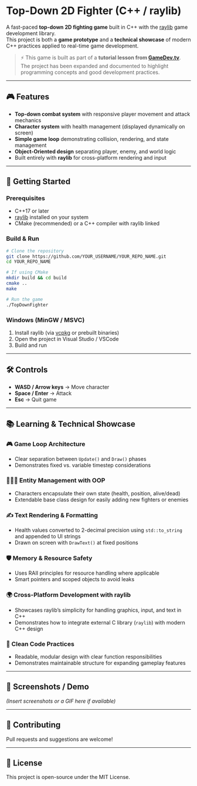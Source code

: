 # Top-Down 2D Fighter (C++ / raylib)

A fast-paced **top-down 2D fighting game** built in C++ with the [raylib](https://www.raylib.com/) game development library.  
This project is both a **game prototype** and a **technical showcase** of modern C++ practices applied to real-time game development.

> ⚡ This game is built as part of a **tutorial lesson from [GameDev.tv](https://www.gamedev.tv/)**.  
> The project has been expanded and documented to highlight programming concepts and good development practices.

---

## 🎮 Features
- **Top-down combat system** with responsive player movement and attack mechanics  
- **Character system** with health management (displayed dynamically on screen)  
- **Simple game loop** demonstrating collision, rendering, and state management  
- **Object-Oriented design** separating player, enemy, and world logic  
- Built entirely with **raylib** for cross-platform rendering and input  

---

## 🚀 Getting Started

### Prerequisites
- C++17 or later  
- [raylib](https://www.raylib.com/) installed on your system  
- CMake (recommended) or a C++ compiler with raylib linked  

### Build & Run
```bash
# Clone the repository
git clone https://github.com/YOUR_USERNAME/YOUR_REPO_NAME.git
cd YOUR_REPO_NAME

# If using CMake
mkdir build && cd build
cmake ..
make

# Run the game
./TopDownFighter
```

### Windows (MinGW / MSVC)
1. Install raylib (via [vcpkg](https://github.com/microsoft/vcpkg) or prebuilt binaries)  
2. Open the project in Visual Studio / VSCode  
3. Build and run  

---

## 🛠️ Controls
- **WASD / Arrow keys** → Move character  
- **Space / Enter** → Attack  
- **Esc** → Quit game  

---

## 📚 Learning & Technical Showcase

### 🎮 Game Loop Architecture
- Clear separation between `Update()` and `Draw()` phases  
- Demonstrates fixed vs. variable timestep considerations  

### 🧑‍🤝‍🧑 Entity Management with OOP
- Characters encapsulate their own state (health, position, alive/dead)  
- Extendable base class design for easily adding new fighters or enemies  

### ✍️ Text Rendering & Formatting
- Health values converted to 2-decimal precision using `std::to_string` and appended to UI strings  
- Drawn on screen with `DrawText()` at fixed positions  

### 🛡️ Memory & Resource Safety
- Uses RAII principles for resource handling where applicable  
- Smart pointers and scoped objects to avoid leaks  

### 🌍 Cross-Platform Development with raylib
- Showcases raylib’s simplicity for handling graphics, input, and text in C++  
- Demonstrates how to integrate external C library (`raylib`) with modern C++ design  

### 🧹 Clean Code Practices
- Readable, modular design with clear function responsibilities  
- Demonstrates maintainable structure for expanding gameplay features  

---

## 📸 Screenshots / Demo
*(Insert screenshots or a GIF here if available)*

---

## 🤝 Contributing
Pull requests and suggestions are welcome!  

---

## 📜 License
This project is open-source under the MIT License.  
